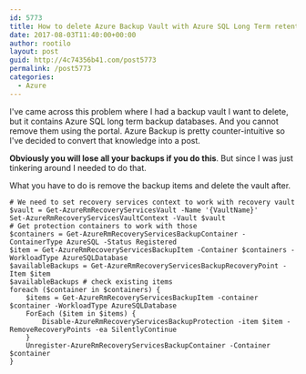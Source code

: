 ```yaml
---
id: 5773
title: How to delete Azure Backup Vault with Azure SQL Long Term retention databases
date: 2017-08-03T11:40:00+00:00
author: rootilo
layout: post
guid: http://4c74356b41.com/post5773
permalink: /post5773
categories:
  - Azure
---
```


I've came across this problem where I had a backup vault I want to delete, but it contains Azure SQL long term backup databases.
And you cannot remove them using the portal. Azure Backup is pretty counter-intuitive so I've decided to convert that knowledge into a post.

**Obviously you will lose all your backups if you do this**. But since I was just tinkering around I needed to do that.

What you have to do is remove the backup items and delete the vault after.

```
# We need to set recovery services context to work with recovery vault
$vault = Get-AzureRmRecoveryServicesVault -Name '{VaultName}'
Set-AzureRmRecoveryServicesVaultContext -Vault $vault
# Get protection containers to work with those
$containers = Get-AzureRmRecoveryServicesBackupContainer -ContainerType AzureSQL -Status Registered
$item = Get-AzureRmRecoveryServicesBackupItem -Container $containers -WorkloadType AzureSQLDatabase
$availableBackups = Get-AzureRmRecoveryServicesBackupRecoveryPoint -Item $item
$availableBackups # check existing items
foreach ($container in $containers) {
    $items = Get-AzureRmRecoveryServicesBackupItem -container $container -WorkloadType AzureSQLDatabase
    ForEach ($item in $items) {
        Disable-AzureRmRecoveryServicesBackupProtection -item $item -RemoveRecoveryPoints -ea SilentlyContinue
    }
    Unregister-AzureRmRecoveryServicesBackupContainer -Container $container
}
```
